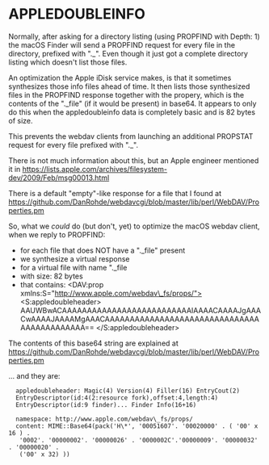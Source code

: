 
# APPLEDOUBLEINFO

Normally, after asking for a directory listing (using PROPFIND with Depth: 1)
the macOS Finder will send a PROPFIND request for every file in the
directory, prefixed with ".\_". Even though it just got a complete directory
listing which doesn't list those files.

An optimization the Apple iDisk service makes, is that it sometimes
synthesizes those info files ahead of time. It then lists those synthesized
files in the PROPFIND response together with the <appledoubleheader> propery,
which is the contents of the ".\_file" (if it would be present) in base64.
It appears to only do this when the appledoubleinfo data is completely
basic and is 82 bytes of size.

This prevents the webdav clients from launching an additional PROPSTAT
request for every file prefixed with ".\_".

There is not much information about this, but an Apple engineer mentioned it in
https://lists.apple.com/archives/filesystem-dev/2009/Feb/msg00013.html

There is a default "empty"-like response for a file that I found at
https://github.com/DanRohde/webdavcgi/blob/master/lib/perl/WebDAV/Properties.pm

So, what we _could_ do (but don't, yet) to optimize the macOS webdav client,
when we reply to PROPFIND:

- for each file that does NOT have a ".\_file" present
- we synthesize a virtual response
- for a virtual file with name ".\_file
- with size: 82 bytes
- that contains:
  <DAV:prop xmlns:S="http://www.apple.com/webdav\_fs/props/">
  <S:appledoubleheader>
	AAUWBwACAAAAAAAAAAAAAAAAAAAAAAAAAAIAAAACAAAAJgAAACwAAAAJAAAAMgAAACAAAAAAAAAAAAAAAAAAAAAAAAAAAAAAAAAAAAAAAAAAAA==
  </S:appledoubleheader>

The contents of this base64 string are explained at
https://github.com/DanRohde/webdavcgi/blob/master/lib/perl/WebDAV/Properties.pm

... and they are:

```
  appledoubleheader: Magic(4) Version(4) Filler(16) EntryCout(2) 
  EntryDescriptor(id:4(2:resource fork),offset:4,length:4)
  EntryDescriptor(id:9 finder)... Finder Info(16+16)

  namespace: http://www.apple.com/webdav\_fs/props/
  content: MIME::Base64(pack('H\*', '00051607'. '00020000' . ( '00' x 16 ) .
   '0002'. '00000002'. '00000026' . '0000002C'.'00000009'. '00000032' . '00000020' .
   ('00' x 32) ))
```

